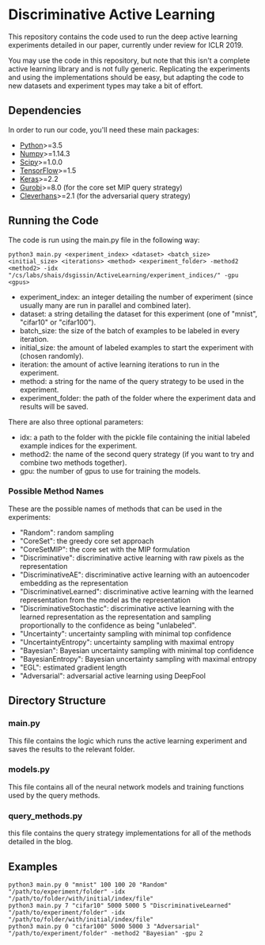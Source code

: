 # Discriminative Active Learning

This repository contains the code used to run the deep active learning experiments detailed in our paper, currently under review for ICLR 2019.

You may use the code in this repository, but note that this isn't a complete active learning library and is not fully generic. Replicating the experiments and using the implementations should be easy, but adapting the code to new datasets and experiment types may take a bit of effort.

## Dependencies

In order to run our code, you'll need these main packages:

- [Python](https://www.python.org/)>=3.5
- [Numpy](http://www.numpy.org/)>=1.14.3
- [Scipy](https://www.scipy.org/)>=1.0.0
- [TensorFlow](https://www.tensorflow.org/)>=1.5
- [Keras](https://keras.io/)>=2.2
- [Gurobi](http://www.gurobi.com/documentation/)>=8.0 (for the core set MIP query strategy)
- [Cleverhans](https://github.com/tensorflow/cleverhans)>=2.1 (for the adversarial query strategy)

## Running the Code

The code is run using the main.py file in the following way:

    python3 main.py <experiment_index> <dataset> <batch_size> <initial_size> <iterations> <method> <experiment_folder> -method2 <method2> -idx "/cs/labs/shais/dsgissin/ActiveLearning/experiment_indices/" -gpu <gpus>

- experiment_index: an integer detailing the number of experiment (since usually many are run in parallel and combined later).
- dataset: a string detailing the dataset for this experiment (one of "mnist", "cifar10" or "cifar100").
- batch_size: the size of the batch of examples to be labeled in every iteration.
- initial_size: the amount of labeled examples to start the experiment with (chosen randomly).
- iteration: the amount of active learning iterations to run in the experiment.
- method: a string for the name of the query strategy to be used in the experiment.
- experiment_folder: the path of the folder where the experiment data and results will be saved.

There are also three optional parameters:
- idx: a path to the folder with the pickle file containing the initial labeled example indices for the experiment.
- method2: the name of the second query strategy (if you want to try and combine two methods together).
- gpu: the number of gpus to use for training the models.

### Possible Method Names
These are the possible names of methods that can be used in the experiments:
- "Random": random sampling
- "CoreSet": the greedy core set approach
- "CoreSetMIP": the core set with the MIP formulation
- "Discriminative": discriminative active learning with raw pixels as the representation
- "DiscriminativeAE": discriminative active learning with an autoencoder embedding as the representation
- "DiscriminativeLearned": discriminative active learning with the learned representation from the model as the representation
- "DiscriminativeStochastic": discriminative active learning with the learned representation as the representation and sampling proportionally to the confidence as being "unlabeled".
- "Uncertainty": uncertainty sampling with minimal top confidence
- "UncertaintyEntropy": uncertainty sampling with maximal entropy
- "Bayesian": Bayesian uncertainty sampling with minimal top confidence
- "BayesianEntropy": Bayesian uncertainty sampling with maximal entropy
- "EGL": estimated gradient length
- "Adversarial": adversarial active learning using DeepFool


## Directory Structure

### main.py

This file contains the logic which runs the active learning experiment and saves the results to the relevant folder.

### models.py

This file contains all of the neural network models and training functions used by the query methods.

### query_methods.py

this file contains the query strategy implementations for all of the methods detailed in the blog.

## Examples


    python3 main.py 0 "mnist" 100 100 20 "Random" "/path/to/experiment/folder" -idx "/path/to/folder/with/initial/index/file"
    python3 main.py 7 "cifar10" 5000 5000 5 "DiscriminativeLearned" "/path/to/experiment/folder" -idx "/path/to/folder/with/initial/index/file"
    python3 main.py 0 "cifar100" 5000 5000 3 "Adversarial" "/path/to/experiment/folder" -method2 "Bayesian" -gpu 2

